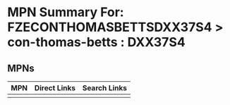 



# MPN Summary For: FZECONTHOMASBETTSDXX37S4 > con-thomas-betts : DXX37S4

## MPNs
  

|MPN|Direct Links|Search Links|
| :--- | :--- | :--- |
||||
